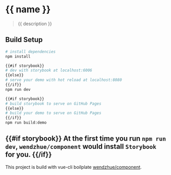 # {{ name }}

> {{ description }}

## Build Setup

```sh
# install dependencies
npm install

{{#if storybook}}
# dev with storybook at localhost:6006
{{else}}
# serve your demo with hot reload at localhost:8080
{{/if}}
npm run dev

{{#if storybook}}
# build storybook to serve on GitHub Pages
{{else}}
# build your demo to serve on GitHub Pages
{{/if}}
npm run build:demo

```

{{#if storybook}}
At the first time you run `npm run dev`, `wendzhue/component` would install `Storybook` for you.
{{/if}}
---

This project is build with vue-cli boilplate [wendzhue/component](https://github.com/wendzhue/component).
